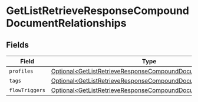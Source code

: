 # GetListRetrieveResponseCompoundDocumentRelationships


## Fields

| Field                                                                                                                                            | Type                                                                                                                                             | Required                                                                                                                                         | Description                                                                                                                                      |
| ------------------------------------------------------------------------------------------------------------------------------------------------ | ------------------------------------------------------------------------------------------------------------------------------------------------ | ------------------------------------------------------------------------------------------------------------------------------------------------ | ------------------------------------------------------------------------------------------------------------------------------------------------ |
| `profiles`                                                                                                                                       | [Optional\<GetListRetrieveResponseCompoundDocumentProfiles>](../../models/components/GetListRetrieveResponseCompoundDocumentProfiles.md)         | :heavy_minus_sign:                                                                                                                               | N/A                                                                                                                                              |
| `tags`                                                                                                                                           | [Optional\<GetListRetrieveResponseCompoundDocumentTags>](../../models/components/GetListRetrieveResponseCompoundDocumentTags.md)                 | :heavy_minus_sign:                                                                                                                               | N/A                                                                                                                                              |
| `flowTriggers`                                                                                                                                   | [Optional\<GetListRetrieveResponseCompoundDocumentFlowTriggers>](../../models/components/GetListRetrieveResponseCompoundDocumentFlowTriggers.md) | :heavy_minus_sign:                                                                                                                               | N/A                                                                                                                                              |